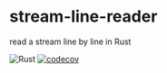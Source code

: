 # stream-line-reader
read a stream line by line in Rust

![Rust](https://github.com/bbigras/stream-line-reader/workflows/Rust/badge.svg)
[![codecov](https://codecov.io/gh/bbigras/stream-line-reader/branch/master/graph/badge.svg?token=ULR9YSIVX7)](https://codecov.io/gh/bbigras/stream-line-reader)

